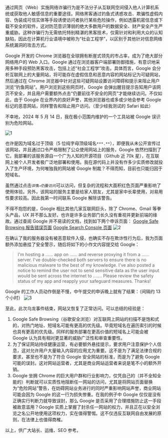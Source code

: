 通过网页（Web）实施网络诈骗行为是不法分子从互联网空间侵入他人计算机系统或获取他人敏感信息的重要途径。网络黑客通过钓鱼式诱惑攻击、欺骗性虚假内容、伪装成可信实体等手段诱使访问者执行某些危险操作，例如透露机密信息或下载不安全的软件，这对防范意识薄弱的绝大多数用户的数据安全、财产安全产生严重威胁。这种诈骗行为无需依托特别精湛的黑客技术，仅需针对和利用大众的认知缺陷，因此在计算机行业语境中被称为“社会工程学”，以区别于其他针对信息网络系统漏洞的攻击方式。

Google 开发的 Chrome 浏览器在全球拥有断崖式领先的市占率，成为了绝大部分网络用户的 Web 入口。Google 通过在浏览器客户端部署防御措施，有意识地采用多种手段预防黑客攻击，包括上述“社会工程学”攻击。具体而言，Google 会分析互联网上的大量网站，将可能存在虚假信息和恶意内容的网站标记为可疑网站，然后通过在 Chrome 浏览器中针对这些可疑网站设置访问障碍和提示来阻止用户浏览“钓鱼网站”。用户浏览到这些网页时，Google 会弹出醒目提示告知用户该网页不安全，并且用户需要额外点击“仍要前往不安全的网页”才能继续访问。不仅如此，由于 Google 在业界内的良好声誉，其他浏览器也或多或少地会参考 Google 标记的恶意网站，同样警告和阻止用户访问。（至少经我测试的 Safari 如此）

不幸地，2024 年 5 月 14 日，我在极小范围内维护的一个工具站被 Google 误识别为危险网站。

![1](https://muchen.fan/media/%e6%88%aa%e5%b1%8f2024-05-14%2009.20.34.png)

也许是因为域名过于顶级（5 位纯字母顶级域名`***.**`），即便我从未公开宣传过该网站，并且通过口令严格限制了公众使用网站上的服务，Google 依然扫描到了它。我部署的该服务源自一个广为人知的开源项目（Github 近 70k 星），在互联网上被个人开发者极广泛地部署和使用。我在源代码上并没有作多少实质修改就投入了生产环境，为何唯独我的网站被 Google 制裁？不得而知，目前也只能归因于短域名。

虽然通过点击`详情→仍要访问`可以访问，但复杂的流程和大面积红色页面严重影响了使用体验。另外，该网站的服务主要是给家人朋友，尤其是家中长辈使用，对易用性要求较高。因此我第一时间联系 Google 解除该警告。

不得不抱怨的是，Google 相比其他几家互联网巨头，除了 Chrome、Gmail 等拳头产品，UX 并不那么友好。也许是许多业务部门长久没有重视并更新前端的缘故。通过查阅 Google 并不易读的文档，找到如下两个申诉页面：
[Google Safe Browsing 报告错误页面](https://safebrowsing.google.com/safebrowsing/report_error/)
[Google Search Console 页面](https://search.google.com/search-console)
![2](https://muchen.fan/media/%E6%88%AA%E5%B1%8F2024-05-14%20.png)

在确认了我的服务器没有被恶意软件入侵，也确实不存在欺诈性行为后，我为页面额外添加悬挂了安全警示，随后将如下的小作文内容提交给 Google：

> I'm hosting a …… app on …… and reverse proxying it from a …… server. I've double-checked both servers to ensure there is no malicious malware to the best of my knowledge. I've also posted a notice to remind the user not to send sensitive data as the user input would be sent across the internet to ……. Please review the safety status of my app and reapply your safeguard measures. Thanks!

Google 的工作人员动作倒是不慢，中午提交的申诉晚上就有了结果：（间隔约 13 个小时）
![3](https://muchen.fan/media/%E6%88%AA%E5%B1%8F2024-05-14%2023.59.13.png)

至此，此次乌龙事件结束，网站又恢复了正常访问。可以总结的经验是：

1. Google Safe Browsing（谷歌安全浏览）对互联网上网站的扫描不是饱和式的，对热门地址、短域名可能有更高的优先级。毕竟短域名在遍历索引的时候也具有更高的优先级。同样的服务部署在更高价值的短域名上可能会被 Google 认为具有相对更显著的威胁广泛性和审查重要性。
2. 为了保证网站持续健康运营，有必要额外悬挂提示，要求用户注意保护个人信息，这对允许用户大量输入内容的应用尤为重要。这不是为了满足法律合规的要求，甚至也不是为了符合 Google 安全网站的标准，而是为了避免 Google 可能的误封。这对网站运营者，尤其是商业网站运营者来说是笔不小的额外开销。
3. Google 坐拥 Chrome 的巨大用户群和行业影响力，仅凭自己的（并不全知全能的）判断就可以实质性地阻断任一网站的访问，尤其是将网站页面替换为“危险网站”警告，在妨碍网站业务进行的同时严重影响网站声誉，商业网站可能会因为 Google 的这一行为损失惨重。在我的例子中 Google 仅仅是没有正确实行判断力就导致误封，那么 Google 是否采用了合理措施防止这一手段被故意滥用？Google 实质上掌握了封杀任一网站的权力，并且正在以安全浏览之名公开地使用这项权力，实在值得警惕。这不仅违反互联网自由发展的原则，在法律上也值得商榷。

以上，供广大站长、运维、SEO 参考。
